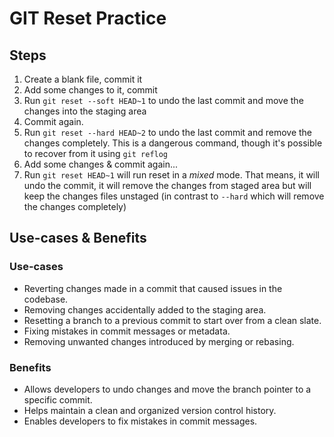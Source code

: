 # GIT Reset Practice

## Steps

1. Create a blank file, commit it
2. Add some changes to it, commit
3. Run `git reset --soft HEAD~1` to undo the last commit and move the changes into the staging area
4. Commit again.
5. Run `git reset --hard HEAD~2` to undo the last commit and remove the changes completely. This is a dangerous command, though it's possible to recover from it using `git reflog`
6. Add some changes & commit again...
7. Run `git reset HEAD~1` will run reset in a *mixed* mode. That means, it will undo the commit, it will remove the changes from staged area but will keep the changes files unstaged (in contrast to `--hard` which will remove the changes completely)
 
## Use-cases & Benefits

### Use-cases

- Reverting changes made in a commit that caused issues in the codebase.
- Removing changes accidentally added to the staging area.
- Resetting a branch to a previous commit to start over from a clean slate.
- Fixing mistakes in commit messages or metadata.
- Removing unwanted changes introduced by merging or rebasing.

### Benefits

- Allows developers to undo changes and move the branch pointer to a specific commit.
- Helps maintain a clean and organized version control history.
- Enables developers to fix mistakes in commit messages.

